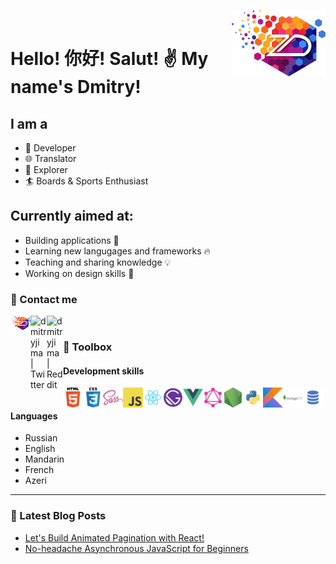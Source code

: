 [<img align="right" alt="zdcreatech logo" width="150px" src="https://raw.githubusercontent.com/dmitryjima/dmitryjima/master/img/logo-.png" />](https://zdcreatech.com/)
<br/>

# Hello! 你好! Salut! :v: My name's Dmitry!

## I am a
- :rocket: Developer
- :globe_with_meridians: Translator
- :telescope: Explorer
- :surfer: Boards & Sports Enthusiast

## Currently aimed at:
- Building applications :metal:
- Learning new langugages and frameworks :fire:
- Teaching and sharing knowledge :bulb:
- Working on design skills :art:

### :wave: Contact me
[<img align="left" alt="dmitryjima | Website" width="32px" src="https://raw.githubusercontent.com/dmitryjima/dmitryjima/master/img/logo-.png" />](https://zdcreatech.com/)
[<img align="left" alt="dmitryjima | Twitter" width="26px" src="https://cdn.jsdelivr.net/npm/simple-icons@v3/icons/twitter.svg" />](https://twitter.com/DmitryJima)
[<img align="left" alt="dmitryjima | Reddit" width="26px" src="https://cdn.jsdelivr.net/npm/simple-icons@v3/icons/reddit.svg" />](https://www.reddit.com/user/dmitry_jima)
<br/>

### :wrench: Toolbox

#### Development skills
<img align="left" alt="HTML5" width="32px" src="https://raw.githubusercontent.com/github/explore/80688e429a7d4ef2fca1e82350fe8e3517d3494d/topics/html/html.png" />
<img align="left" alt="CSS3" width="32px" src="https://raw.githubusercontent.com/github/explore/80688e429a7d4ef2fca1e82350fe8e3517d3494d/topics/css/css.png" />
<img align="left" alt="Sass" width="32px" src="https://raw.githubusercontent.com/github/explore/80688e429a7d4ef2fca1e82350fe8e3517d3494d/topics/sass/sass.png" />
<img align="left" alt="JavaScript" width="32px" src="https://raw.githubusercontent.com/github/explore/80688e429a7d4ef2fca1e82350fe8e3517d3494d/topics/javascript/javascript.png" />
<img align="left" alt="React" width="32px" src="https://raw.githubusercontent.com/github/explore/80688e429a7d4ef2fca1e82350fe8e3517d3494d/topics/react/react.png" />
<img align="left" alt="Gatsby" width="32px" src="https://raw.githubusercontent.com/github/explore/e94815998e4e0713912fed477a1f346ec04c3da2/topics/gatsby/gatsby.png" />
<img align="left" alt="Vue" width="32px" src="https://raw.githubusercontent.com/github/explore/80688e429a7d4ef2fca1e82350fe8e3517d3494d/topics/vue/vue.png" />
<img align="left" alt="GraphQL" width="32px" src="https://raw.githubusercontent.com/github/explore/80688e429a7d4ef2fca1e82350fe8e3517d3494d/topics/graphql/graphql.png" />
<img align="left" alt="Node.js" width="32px" src="https://raw.githubusercontent.com/github/explore/80688e429a7d4ef2fca1e82350fe8e3517d3494d/topics/nodejs/nodejs.png" />
<img align="left" alt="Python" width="32px" src="https://raw.githubusercontent.com/github/explore/80688e429a7d4ef2fca1e82350fe8e3517d3494d/topics/python/python.png" />
<img align="left" alt="Kotlin" width="32px" src="https://raw.githubusercontent.com/github/explore/80688e429a7d4ef2fca1e82350fe8e3517d3494d/topics/kotlin/kotlin.png" />
<img align="left" alt="MongoDB" width="32px" src="https://raw.githubusercontent.com/github/explore/80688e429a7d4ef2fca1e82350fe8e3517d3494d/topics/mongodb/mongodb.png" />
<img align="left" alt="SQL" width="32px" src="https://raw.githubusercontent.com/github/explore/80688e429a7d4ef2fca1e82350fe8e3517d3494d/topics/sql/sql.png" />
<br/>

#### Languages
* Russian
* English
* Mandarin
* French
* Azeri

___

### :memo: Latest Blog Posts
<!-- BLOG-POST-LIST:START -->
- [Let's Build Animated Pagination with React!](https://dev.to/dmitryjima/let-s-build-animated-pagination-with-react-ac9)
- [No-headache Asynchronous JavaScript for Beginners](https://dev.to/dmitryjima/no-headache-asynchronous-javascript-for-beginners-3d01)
<!-- BLOG-POST-LIST:END -->
